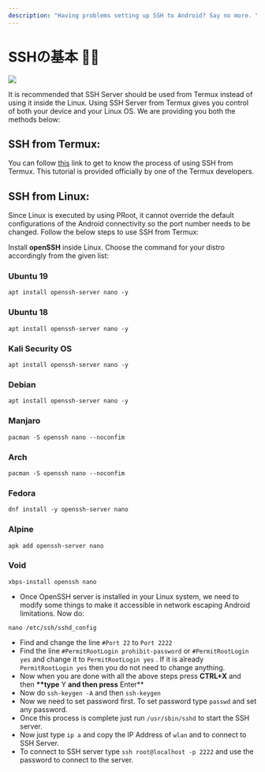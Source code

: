 ```yaml
---
description: "Having problems setting up SSH to Android? Say no more. \U0001F680"
---
```


# SSHの基本 👩‍💻

![](../.gitbook/assets/ssh_banner.png)

It is recommended that SSH Server should be used from Termux instead of using it inside the Linux. Using SSH Server from Termux gives you control of both your device and your Linux OS. We are providing you both the methods below:

## SSH from Termux:

You can follow [this](https://glow.li/technology/2015/11/06/run-an-ssh-server-on-your-android-with-termux/) link to get to know the process of using SSH from Termux. This tutorial is provided officially by one of the Termux developers.

## SSH from Linux:

Since Linux is executed by using PRoot, it cannot override the default configurations of the Android connectivity so the port number needs to be changed. Follow the below steps to use SSH from Termux:

Install **openSSH** inside Linux. Choose the command for your distro accordingly from the given list:

### Ubuntu 19

```text
apt install openssh-server nano -y
```

### Ubuntu 18

```text
apt install openssh-server nano -y
```

### Kali Security OS

```text
apt install openssh-server nano -y
```

### Debian

```text
apt install openssh-server nano -y
```

### Manjaro

```text
pacman -S openssh nano --noconfim
```

### Arch

```text
pacman -S openssh nano --noconfim
```

### Fedora

```text
dnf install -y openssh-server nano
```

### Alpine

```text
apk add openssh-server nano
```

### Void

```text
xbps-install openssh nano
```

* Once OpenSSH server is installed in your Linux system, we need to modify some things to make it accessible in network escaping Android limitations. Now do:

```text
nano /etc/ssh/sshd_config
```

* Find and change the line `#Port 22` to `Port 2222` 
* Find the line `#PermitRootLogin prohibit-password`  or `#PermitRootLogin yes`  and change it to `PermitRootLogin yes` . If it is already `PermitRootLogin yes` then you do not need to change anything.
* Now when you are done with all the above steps press **CTRL+X**  and then **\*\*type** Y **and then press** Enter\*\*
* Now do `ssh-keygen -A` and then `ssh-keygen` 
* Now we need to set password first. To set password type `passwd` and set any password.  
* Once this process is complete just run `/usr/sbin/sshd` to start the SSH server.
* Now just type `ip a`  and copy the IP Address of `wlan` and to connect to SSH Server. 
* To connect to SSH server type `ssh root@localhost -p 2222` and use the password to connect to the server.  

